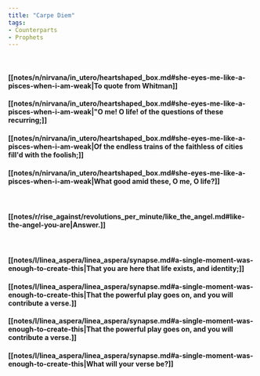 ```yaml
---
title: "Carpe Diem"
tags:
- Counterparts
- Prophets
---
```

&nbsp;
#### [[notes/n/nirvana/in_utero/heartshaped_box.md#she-eyes-me-like-a-pisces-when-i-am-weak|To quote from Whitman]]
#### [[notes/n/nirvana/in_utero/heartshaped_box.md#she-eyes-me-like-a-pisces-when-i-am-weak|"O me! O life!  of the questions of these recurring;]]
#### [[notes/n/nirvana/in_utero/heartshaped_box.md#she-eyes-me-like-a-pisces-when-i-am-weak|Of the endless trains of the faithless of cities fill'd with the foolish;]]
#### [[notes/n/nirvana/in_utero/heartshaped_box.md#she-eyes-me-like-a-pisces-when-i-am-weak|What good amid these, O me, O life?]]
&nbsp;
#### [[notes/r/rise_against/revolutions_per_minute/like_the_angel.md#like-the-angel-you-are|Answer.]]
&nbsp;
#### [[notes/l/linea_aspera/linea_aspera/synapse.md#a-single-moment-was-enough-to-create-this|That you are here that life exists, and identity;]]
#### [[notes/l/linea_aspera/linea_aspera/synapse.md#a-single-moment-was-enough-to-create-this|That the powerful play goes on, and you will contribute a verse.]]
#### [[notes/l/linea_aspera/linea_aspera/synapse.md#a-single-moment-was-enough-to-create-this|That the powerful play goes on, and you will contribute a verse.]]
#### [[notes/l/linea_aspera/linea_aspera/synapse.md#a-single-moment-was-enough-to-create-this|What will your verse be?]]
